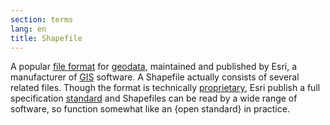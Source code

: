 ```yaml
---
section: terms
lang: en
title: Shapefile
---
```


A popular [file format](/glossary/en/terms/file-format/) for [geodata](/glossary/en/terms/geodata/), maintained and published by Esri, a manufacturer of [GIS](/glossary/en/terms/gis/) software. A Shapefile actually consists of several related files. Though the format is technically [proprietary](/glossary/en/terms/proprietary/), Esri publish a full specification [standard](/glossary/en/terms/standard/) and Shapefiles can be read by a wide range of software, so function somewhat like an {open standard} in practice.